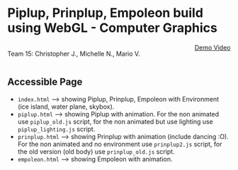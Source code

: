 # Piplup, Prinplup, Empoleon build using WebGL - Computer Graphics
<span style="display: flex; justify-content: space-between;">
    <p>Team 15: Christopher J., Michelle N., Mario V.</p>
    <a href="https://youtu.be/rSXU3bG0XwU">Demo Video</a>
</span>

## Accessible Page
- `index.html` --> showing Piplup, Prinplup, Empoleon with Environment (ice island, water plane, skybox).
- `piplup.html` --> showing Piplup with animation. For the non animated use `piplup_old.js` script, for the non animated but use lighting use `piplup_lighting.js` script.
- `prinplup.html` --> showing Prinplup with animation (include dancing :O). For the non animated and no environment use `prinplup2.js` script, for the old version (old body) use `prinplup_old.js` script.
- `empoleon.html` --> showing Empoleon with animation.